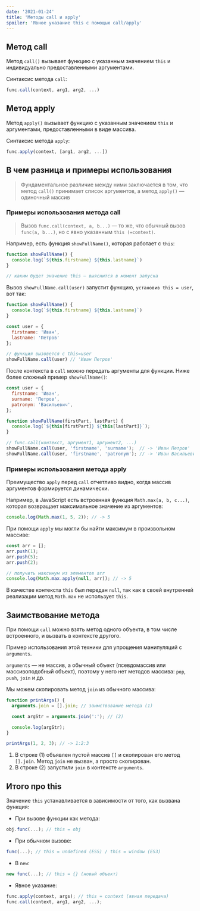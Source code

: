 ```yaml
---
date: '2021-01-24'  
title: 'Методы call и apply'  
spoiler: 'Явное указание this с помощью call/apply'
---
```


## Метод call

Метод `call()` вызывает функцию с указанным значением `this` и индивидуально предоставленными аргументами.

Синтаксис метода `call`:

```jsx
func.call(context, arg1, arg2, ...)
```

## Метод apply

Метод `apply()` вызывает функцию с указанным значением `this` и аргументами, предоставленными в виде массива.

Синтаксис метода `apply`:

```jsx
func.apply(context, [arg1, arg2, ...])
```

## В чем разница и примеры использования

> Фундаментальное различие между ними заключается в том, что метод
> `call()` принимает список аргументов, а метод `apply()` — одиночный массив

### Примеры использования метода call

> Вызов `func.call(context, a, b...)` — то же, что обычный вызов
> `func(a, b...)`, но с явно указанным `this (=context)`.

Например, есть функция `showFullName()`, которая работает с `this`:

```jsx
function showFullName() {
  console.log(`${this.firstname} ${this.lastname}`)
}

// каким будет значение this — выяснится в момент запуска
```

Вызов `showFullName.call(user)` запустит функцию, `установив this = user`, вот так:

```jsx
function showFullName() {
  console.log(`${this.firstname} ${this.lastname}`)
}

const user = {
  firstname: 'Иван',
  lastname: 'Петров'
};

// функция вызовется с this=user
showFullName.call(user) // 'Иван Петров'
```

После контекста в `call` можно передать аргументы для функции. Ниже более сложный пример `showFullName()`:

```jsx
const user = {
  firstname: 'Иван',
  surname: 'Петров',
  patronym: 'Васильевич',
};

function showFullName(firstPart, lastPart) {
  console.log(`${this[firstPart]} ${this[lastPart]}`);
}

// func.call(контекст, аргумент1, аргумент2, ...)
showFullName.call(user, 'firstname', 'surname');  // -> 'Иван Петров'
showFullName.call(user, 'firstname', 'patronym'); // -> 'Иван Васильевич'
```

### Примеры использования метода apply

Преимущество `apply` перед `call` отчетливо видно, когда массив аргументов формируется динамически.

Например, в JavaScript есть встроенная функция `Math.max(a, b, c...)`, которая возвращает максимальное значение из
аргументов:

```jsx
console.log(Math.max(1, 5, 2)); // -> 5
```

При помощи `apply` мы могли бы найти максимум в произвольном массиве:

```jsx
const arr = [];
arr.push(1);
arr.push(5);
arr.push(2);

// получить максимум из элементов arr
console.log(Math.max.apply(null, arr)); // -> 5
```

В качестве контекста `this` был передан `null`, так как в своей внутренней реализации метод `Math.max` не
использует `this`.

## Заимствование метода

При помощи `call` можно взять метод одного объекта, в том числе встроенного, и вызвать в контексте другого.

Пример использования этой техники для упрощения манипуляций с `arguments`.

`arguments` — не массив, а обычный объект (псевдомассив или массивоподобный объект), поэтому у него нет методов
массива: `pop`, `push`, `join` и др.

Мы можем скопировать метод `join` из обычного массива:

```jsx
function printArgs() {
  arguments.join = [].join; // заимствование метода (1)

  const argStr = arguments.join(':'); // (2)

  console.log(argStr);
}

printArgs(1, 2, 3); // -> 1:2:3
```

1. В строке (1) объявлен пустой массив `[]` и скопирован его метод `[].join`. Метод `join` не вызван, а просто
   скопирован.
2. В строке (2) запустили `join` в контексте `arguments`.

## Итого про this

Значение `this` устанавливается в зависимости от того, как вызвана функция:

- При вызове функции как метода:

```jsx
obj.func(...); // this = obj
```

- При обычном вызове:

```jsx
func(...); // this = undefined (ES5) / this = window (ES3)
```

- В `new`:

```jsx
new func(...); // this = {} (новый объект)
```

- Явное указание:

```jsx
func.apply(context, args); // this = context (явная передача)
func.call(context, arg1, arg2, ...);
```

